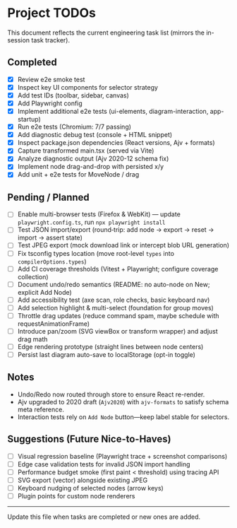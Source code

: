 # Project TODOs

This document reflects the current engineering task list (mirrors the in-session task tracker).

## Completed

- [x] Review e2e smoke test
- [x] Inspect key UI components for selector strategy
- [x] Add test IDs (toolbar, sidebar, canvas)
- [x] Add Playwright config
- [x] Implement additional e2e tests (ui-elements, diagram-interaction, app-startup)
- [x] Run e2e tests (Chromium: 7/7 passing)
- [x] Add diagnostic debug test (console + HTML snippet)
- [x] Inspect package.json dependencies (React versions, Ajv + formats)
- [x] Capture transformed main.tsx (served via Vite)
- [x] Analyze diagnostic output (Ajv 2020-12 schema fix)
- [x] Implement node drag-and-drop with persisted x/y
- [x] Add unit + e2e tests for MoveNode / drag

## Pending / Planned

- [ ] Enable multi-browser tests (Firefox & WebKit) — update `playwright.config.ts`, run `npx playwright install`
- [ ] Test JSON import/export (round‑trip: add node -> export -> reset -> import -> assert state)
- [ ] Test JPEG export (mock download link or intercept blob URL generation)
- [ ] Fix tsconfig types location (move root-level `types` into `compilerOptions.types`)
- [ ] Add CI coverage thresholds (Vitest + Playwright; configure coverage collection)
- [ ] Document undo/redo semantics (README: no auto-node on New; explicit Add Node)
- [ ] Add accessibility test (axe scan, role checks, basic keyboard nav)
- [ ] Add selection highlight & multi-select (foundation for group moves)
- [ ] Throttle drag updates (reduce command spam, maybe schedule with requestAnimationFrame)
- [ ] Introduce pan/zoom (SVG viewBox or transform wrapper) and adjust drag math
- [ ] Edge rendering prototype (straight lines between node centers)
- [ ] Persist last diagram auto-save to localStorage (opt-in toggle)

## Notes

- Undo/Redo now routed through store to ensure React re-render.
- Ajv upgraded to 2020 draft (`Ajv2020`) with `ajv-formats` to satisfy schema meta reference.
- Interaction tests rely on `Add Node` button—keep label stable for selectors.

## Suggestions (Future Nice-to-Haves)

- [ ] Visual regression baseline (Playwright trace + screenshot comparisons)
- [ ] Edge case validation tests for invalid JSON import handling
- [ ] Performance budget smoke (first paint < threshold) using tracing API
- [ ] SVG export (vector) alongside existing JPEG
- [ ] Keyboard nudging of selected nodes (arrow keys)
- [ ] Plugin points for custom node renderers

---
Update this file when tasks are completed or new ones are added.
